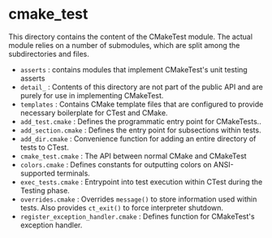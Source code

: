 cmake_test
==========

This directory contains the content of the CMakeTest module. The actual module
relies on a number of submodules, which are split among the subdirectories and
files.

- `asserts` : contains modules that implement CMakeTest's unit testing asserts
- `detail_` : Contents of this directory are not part of the public API and are
              purely for use in implementing CMakeTest.
- `templates` : Contains CMake template files that are configured to provide
                necessary boilerplate for CTest and CMake.
- `add_test.cmake` : Defines the programmatic entry point for CMakeTests..
- `add_section.cmake` : Defines the entry point for subsections within tests.
- `add_dir.cmake` : Convenience function for adding an entire directory of tests to CTest.
- `cmake_test.cmake` : The API between normal CMake and CMakeTest
- `colors.cmake` : Defines constants for outputting colors on ANSI-supported terminals.
- `exec_tests.cmake` : Entrypoint into test execution within CTest during the Testing phase.
- `overrides.cmake` : Overrides `message()` to store information used within tests.
                      Also provides `ct_exit()` to force interpreter shutdown.
- `register_exception_handler.cmake` : Defines function for CMakeTest's exception handler.
